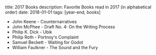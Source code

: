 title: 2017 Books
description: Favorite Books read in 2017 (in alphabetical order)
date: 2018-01-01
tags: [year-end, books]

- John Keene - Counternarratives
- John McPhee - Draft No. 4: On the Writing Process
- Philip K. Dick - Ubik
- Philip Roth - Portnoy's Complaint
- Samuel Beckett - Waiting for Godot
- William Faulkner - The Sound and the Fury
